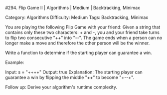 #294. Flip Game II | Algorithms | Medium | Backtracking, Minimax

Category: Algorithms
Difficulty: Medium
Tags: Backtracking, Minimax

You are playing the following Flip Game with your friend: Given a string that contains only these two characters: + and -, you and your friend take turns to flip two consecutive "++" into "--". The game ends when a person can no longer make a move and therefore the other person will be the winner.

Write a function to determine if the starting player can guarantee a win.

Example:


Input: s = "++++"
Output: true 
Explanation: The starting player can guarantee a win by flipping the middle "++" to become "+--+".


Follow up:
Derive your algorithm's runtime complexity.
